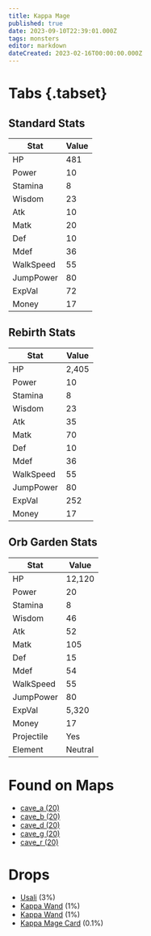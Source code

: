 ```yaml
---
title: Kappa Mage
published: true
date: 2023-09-10T22:39:01.000Z
tags: monsters
editor: markdown
dateCreated: 2023-02-16T00:00:00.000Z
---
```


# Tabs {.tabset}

## Standard Stats

|Stat|Value|
|-|-|
|HP|481|
|Power|10|
|Stamina|8|
|Wisdom|23|
|Atk|10|
|Matk|20|
|Def|10|
|Mdef|36|
|WalkSpeed|55|
|JumpPower|80|
|ExpVal|72|
|Money|17|
## Rebirth Stats

|Stat|Value|
|-|-|
|HP|2,405|
|Power|10|
|Stamina|8|
|Wisdom|23|
|Atk|35|
|Matk|70|
|Def|10|
|Mdef|36|
|WalkSpeed|55|
|JumpPower|80|
|ExpVal|252|
|Money|17|
## Orb Garden Stats

|Stat|Value|
|-|-|
|HP|12,120|
|Power|20|
|Stamina|8|
|Wisdom|46|
|Atk|52|
|Matk|105|
|Def|15|
|Mdef|54|
|WalkSpeed|55|
|JumpPower|80|
|ExpVal|5,320|
|Money|17|
|Projectile|Yes|
|Element|Neutral|

# Found on Maps
 * [cave_a (20)](/maps/cave_a)
 * [cave_b (20)](/maps/cave_b)
 * [cave_d (20)](/maps/cave_d)
 * [cave_g (20)](/maps/cave_g)
 * [cave_r (20)](/maps/cave_r)

# Drops
 * [Usali](/items/usali) (3%)
 * [Kappa Wand](/items/kappa-wand) (1%)
 * [Kappa Wand](/items/kappa-wand) (1%)
 * [Kappa Mage Card](/items/kappa-mage-card) (0.1%)
